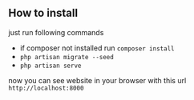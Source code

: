 ## How to install

just run following commands

- if composer not installed run `composer install`
- `php artisan migrate --seed`
- `php artisan serve`

now you can see website in your browser with this url
`http://localhost:8000`